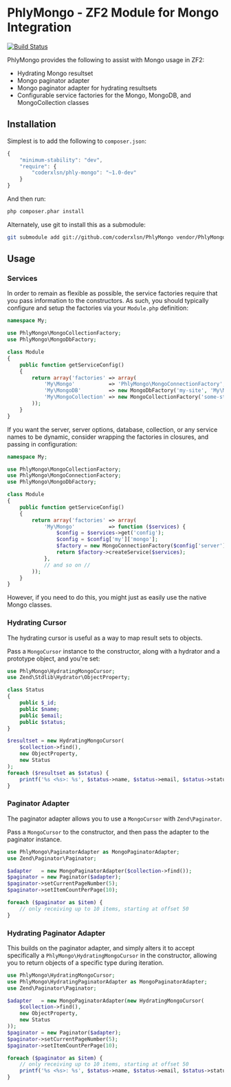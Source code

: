 PhlyMongo - ZF2 Module for Mongo Integration
============================================

[![Build Status](https://secure.travis-ci.org/coderxlsn/PhlyMongo.png?branch=master)](http://travis-ci.org/coderxlsn/PhlyMongo)

PhlyMongo provides the following to assist with Mongo usage in ZF2:

- Hydrating Mongo resultset
- Mongo paginator adapter
- Mongo paginator adapter for hydrating resultsets
- Configurable service factories for the Mongo, MongoDB, and MongoCollection classes

Installation
------------

Simplest is to add the following to `composer.json`:

```javascript
{
    "minimum-stability": "dev",
    "require": {
        "coderxlsn/phly-mongo": "~1.0-dev"
    }
}
```

And then run:

```bash
php composer.phar install
```

Alternately, use git to install this as a submodule:

```bash
git submodule add git://github.com/coderxlsn/PhlyMongo vendor/PhlyMongo
```

Usage
-----

### Services

In order to remain as flexible as possible, the service factories require that
you pass information to the constructors. As such, you should typically 
configure and setup the factories via your `Module.php` definition:

```php
namespace My;

use PhlyMongo\MongoCollectionFactory;
use PhlyMongo\MongoDbFactory;

class Module
{
    public function getServiceConfig()
    {
        return array('factories' => array(
            'My\Mongo'           => 'PhlyMongo\MongoConnectionFactory',
            'My\MongoDB'         => new MongoDbFactory('my-site', 'My\Mongo'),
            'My\MongoCollection' => new MongoCollectionFactory('some-stuff', 'My\MongoDB'),
        ));
    }
}
```

If you want the server, server options, database, collection, or any service
names to be dynamic, consider wrapping the factories in closures, and passing
in configuration:

```php
namespace My;

use PhlyMongo\MongoCollectionFactory;
use PhlyMongo\MongoConnectionFactory;
use PhlyMongo\MongoDbFactory;

class Module
{
    public function getServiceConfig()
    {
        return array('factories' => array(
            'My\Mongo'           => function ($services) {
                $config = $services->get('config');
                $config = $config['my']['mongo'];
                $factory = new MongoConnectionFactory($config['server'], $config['server_options']);
                return $factory->createService($services);
            },
            // and so on //
        ));
    }
}
```

However, if you need to do this, you might just as easily use the native Mongo
classes.

### Hydrating Cursor

The hydrating cursor is useful as a way to map result sets to objects.

Pass a `MongoCursor` instance to the constructor, along with a hydrator and a
prototype object, and you're set:

```php
use PhlyMongo\HydratingMongoCursor;
use Zend\Stdlib\Hydrator\ObjectProperty;

class Status
{
    public $_id;
    public $name;
    public $email;
    public $status;
}

$resultset = new HydratingMongoCursor(
    $collection->find(),
    new ObjectProperty,
    new Status
);
foreach ($resultset as $status) {
    printf('%s <%s>: %s', $status->name, $status->email, $status->status);
}
```

### Paginator Adapter

The paginator adapter allows you to use a `MongoCursor` with `Zend\Paginator`.

Pass a `MongoCursor` to the constructor, and then pass the adapter to the
paginator instance.

```php
use PhlyMongo\PaginatorAdapter as MongoPaginatorAdapter;
use Zend\Paginator\Paginator;

$adapter   = new MongoPaginatorAdapter($collection->find());
$paginator = new Paginator($adapter);
$paginator->setCurrentPageNumber(5);
$paginator->setItemCountPerPage(10);

foreach ($paginator as $item) {
    // only receiving up to 10 items, starting at offset 50
}
```

### Hydrating Paginator Adapter

This builds on the paginator adapter, and simply alters it to accept
specifically a `PhlyMongo\HydratingMongoCursor` in the constructor, allowing
you to return objects of a specific type during iteration.

```php
use PhlyMongo\HydratingMongoCursor;
use PhlyMongo\HydratingPaginatorAdapter as MongoPaginatorAdapter;
use Zend\Paginator\Paginator;

$adapter   = new MongoPaginatorAdapter(new HydratingMongoCursor(
    $collection->find(),
    new ObjectProperty,
    new Status
));
$paginator = new Paginator($adapter);
$paginator->setCurrentPageNumber(5);
$paginator->setItemCountPerPage(10);

foreach ($paginator as $item) {
    // only receiving up to 10 items, starting at offset 50
    printf('%s <%s>: %s', $status->name, $status->email, $status->status);
}
```
